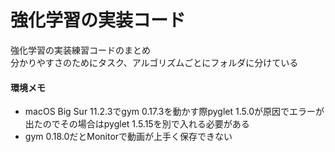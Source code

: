 # 強化学習の実装コード
強化学習の実装練習コードのまとめ  
分かりやすさのためにタスク、アルゴリズムごとにフォルダに分けている

#### 環境メモ  
- macOS Big Sur 11.2.3でgym 0.17.3を動かす際pyglet 1.5.0が原因でエラーが出たのでその場合はpyglet 1.5.15を別で入れる必要がある  
- gym 0.18.0だとMonitorで動画が上手く保存できない
